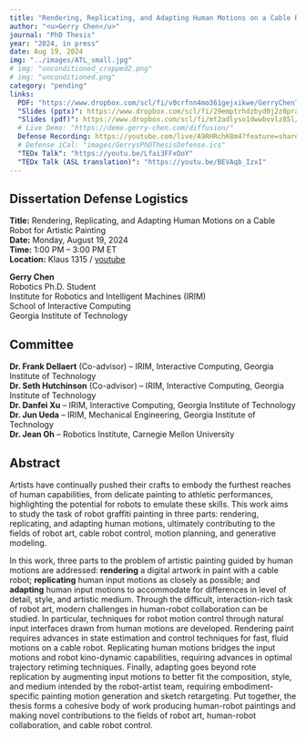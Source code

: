 ```yaml
---
title: "Rendering, Replicating, and Adapting Human Motions on a Cable Robot for Artistic Painting"
author: "<u>Gerry Chen</u>"
journal: "PhD Thesis"
year: "2024, in press"
date: Aug 19, 2024
img: "../images/ATL_small.jpg"
# img: "unconditioned_cropped2.png"
# img: "unconditioned.png"
category: "pending"
links:
  PDF: "https://www.dropbox.com/scl/fi/v0crfnn4mo361gejxikwe/GerryChenThesis.pdf?rlkey=z15u1xp2b9lgrud9mvd0fm4fe&dl=1"
  "Slides (pptx)": https://www.dropbox.com/scl/fi/29emptrhdzbyd0j2z8pra/GerryChen_ThesisDefense.pptx?rlkey=i361s1jdoe1oifrjgl99vgb3c&dl=1
  "Slides (pdf)": https://www.dropbox.com/scl/fi/mt2adlyso1dwwbvvlz85l/GerryChen_ThesisDefense.pdf?rlkey=eosspkioz0hep67tklqjwjvat&dl=1
  # Live Demo: "https://demo.gerry-chen.com/diffusion/"
  Defense Recording: https://youtube.com/live/A9RHRchK8m4?feature=share
  # Defense iCal: "images/GerrysPhDThesisDefense.ics"
  "TEDx Talk": "https://youtu.be/Lfai3FFxOoY"
  "TEDx Talk (ASL translation)": "https://youtu.be/BEVAqb_IzxI"
---
```


## Dissertation Defense Logistics

**Title:** Rendering, Replicating, and Adapting Human Motions on a Cable Robot for Artistic Painting  
**Date:** Monday, August 19, 2024  
**Time:** 1:00 PM – 3:00 PM ET  
**Location:** Klaus 1315 / [youtube](https://youtube.com/live/A9RHRchK8m4?feature=share)

**Gerry Chen**  
Robotics Ph.D. Student  
Institute for Robotics and Intelligent Machines (IRIM)  
School of Interactive Computing  
Georgia Institute of Technology

## Committee

**Dr. Frank Dellaert** (Co-advisor) – IRIM, Interactive Computing, Georgia Institute of Technology  
**Dr. Seth Hutchinson** (Co-advisor) – IRIM, Interactive Computing, Georgia Institute of Technology  
**Dr. Danfei Xu** – IRIM, Interactive Computing, Georgia Institute of Technology  
**Dr. Jun Ueda** – IRIM, Mechanical Engineering, Georgia Institute of Technology  
**Dr. Jean Oh** – Robotics Institute, Carnegie Mellon University

## Abstract

Artists have continually pushed their crafts to embody the furthest reaches of human capabilities, from delicate painting to athletic performances, highlighting the potential for robots to emulate these skills. This work aims to study the task of robot graffiti painting in three parts: rendering, replicating, and adapting human motions, ultimately contributing to the fields of robot art, cable robot control, motion planning, and generative modeling.

In this work, three parts to the problem of artistic painting guided by human motions are addressed: **rendering** a digital artwork in paint with a cable robot; **replicating** human input motions as closely as possible; and **adapting** human input motions to accommodate for differences in level of detail, style, and artistic medium. Through the difficult, interaction-rich task of robot art, modern challenges in human-robot collaboration can be studied. In particular, techniques for robot motion control through natural input interfaces drawn from human motions are developed. Rendering paint requires advances in state estimation and control techniques for fast, fluid motions on a cable robot. Replicating human motions bridges the input motions and robot kino-dynamic capabilities, requiring advances in optimal trajectory retiming techniques. Finally, adapting goes beyond rote replication by augmenting input motions to better fit the composition, style, and medium intended by the robot-artist team, requiring embodiment-specific painting motion generation and sketch retargeting. Put together, the thesis forms a cohesive body of work producing human-robot paintings and making novel contributions to the fields of robot art, human-robot collaboration, and cable robot control.
